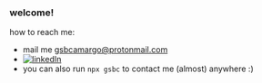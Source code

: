 ### welcome!

how to reach me:
  - mail me gsbcamargo@protonmail.com
  - [![linkedIn](https://i.stack.imgur.com/gVE0j.png)](https://www.linkedin.com/in/gabriel1123)
  - you can also run `npx gsbc` to contact me (almost) anywhere :)
